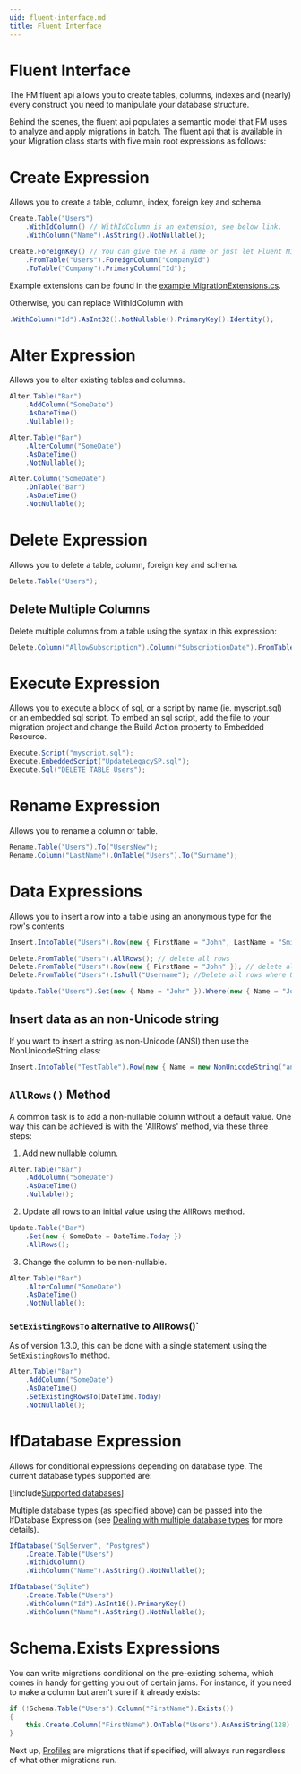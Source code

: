 ```yaml
---
uid: fluent-interface.md
title: Fluent Interface
---
```


# Fluent Interface

The FM fluent api allows you to create tables, columns, indexes and (nearly) every construct you need to manipulate your database structure.

Behind the scenes, the fluent api populates a semantic model that FM uses to analyze and apply migrations in batch. The fluent api that is available in your Migration class starts with five main root expressions as follows:

# Create Expression

Allows you to create a table, column, index, foreign key and schema.

```cs
Create.Table("Users")
    .WithIdColumn() // WithIdColumn is an extension, see below link.
    .WithColumn("Name").AsString().NotNullable();
```

```cs
Create.ForeignKey() // You can give the FK a name or just let Fluent Migrator default to one
    .FromTable("Users").ForeignColumn("CompanyId")
    .ToTable("Company").PrimaryColumn("Id");
```

Example extensions can be found in the [example MigrationExtensions.cs](https://github.com/fluentmigrator/fluentmigrator/blob/master/samples/FluentMigrator.Example.Migrations/MigrationExtensions.cs).

Otherwise, you can replace WithIdColumn with
```cs
.WithColumn("Id").AsInt32().NotNullable().PrimaryKey().Identity();
```

# Alter Expression

Allows you to alter existing tables and columns.

```cs
Alter.Table("Bar")
    .AddColumn("SomeDate")
    .AsDateTime()
    .Nullable();
```
```cs
Alter.Table("Bar")
    .AlterColumn("SomeDate")
    .AsDateTime()
    .NotNullable();
```
```cs
Alter.Column("SomeDate")
    .OnTable("Bar")
    .AsDateTime()
    .NotNullable();
```

# Delete Expression

Allows you to delete a table, column, foreign key and schema.

```cs
Delete.Table("Users");
```

## Delete Multiple Columns

Delete multiple columns from a table using the syntax in this expression:
```cs
Delete.Column("AllowSubscription").Column("SubscriptionDate").FromTable("Users");
```

# Execute Expression

Allows you to execute a block of sql, or a script by name (ie. myscript.sql) or an embedded sql script. To embed an sql script, add the file to your migration project and change the Build Action property to Embedded Resource.

```cs
Execute.Script("myscript.sql");
Execute.EmbeddedScript("UpdateLegacySP.sql");
Execute.Sql("DELETE TABLE Users");
```

# Rename Expression

Allows you to rename a column or table.

```cs
Rename.Table("Users").To("UsersNew");
Rename.Column("LastName").OnTable("Users").To("Surname");
```

# Data Expressions

Allows you to insert a row into a table using an anonymous type for the row's contents

```cs
Insert.IntoTable("Users").Row(new { FirstName = "John", LastName = "Smith" });
```

```cs
Delete.FromTable("Users").AllRows(); // delete all rows
Delete.FromTable("Users").Row(new { FirstName = "John" }); // delete all rows with FirstName==John
Delete.FromTable("Users").IsNull("Username"); //Delete all rows where Username is null
```

```cs
Update.Table("Users").Set(new { Name = "John" }).Where(new { Name = "Johnanna" });
```

## Insert data as an non-Unicode string

If you want to insert a string as non-Unicode (ANSI) then use the NonUnicodeString class:

```cs
Insert.IntoTable("TestTable").Row(new { Name = new NonUnicodeString("ansi string") });
```

## `AllRows()` Method

A common task is to add a non-nullable column without a default value. One way this can be achieved is with the 'AllRows' method, via these three steps:

1. Add new nullable column.
```cs
Alter.Table("Bar")
    .AddColumn("SomeDate")
    .AsDateTime()
    .Nullable();
```
2. Update all rows to an initial value using the AllRows method.
```cs
Update.Table("Bar")
    .Set(new { SomeDate = DateTime.Today })
    .AllRows();
```
3. Change the column to be non-nullable.
```cs
Alter.Table("Bar")
    .AlterColumn("SomeDate")
    .AsDateTime()
    .NotNullable();
```

### `SetExistingRowsTo` alternative to AllRows()`

As of version 1.3.0, this can be done with a single statement using the `SetExistingRowsTo` method.

```cs
Alter.Table("Bar")
    .AddColumn("SomeDate")
    .AsDateTime()
    .SetExistingRowsTo(DateTime.Today)
    .NotNullable();
```

# IfDatabase Expression

Allows for conditional expressions depending on database type. The current database types supported are:

[!include[Supported databases](../snippets/supported-databases.md)]

Multiple database types (as specified above) can be passed into the IfDatabase Expression (see [Dealing with multiple database types](multi-db-support.md) for more details).

```cs
IfDatabase("SqlServer", "Postgres")
    .Create.Table("Users")
    .WithIdColumn()
    .WithColumn("Name").AsString().NotNullable();

IfDatabase("Sqlite")
    .Create.Table("Users")
    .WithColumn("Id").AsInt16().PrimaryKey()
    .WithColumn("Name").AsString().NotNullable();
```

# Schema.Exists Expressions

You can write migrations conditional on the pre-existing schema, which comes in handy for getting you out of certain jams. For instance, if you need to make a column but aren't sure if it already exists:

```cs
if (!Schema.Table("Users").Column("FirstName").Exists())
{
    this.Create.Column("FirstName").OnTable("Users").AsAnsiString(128).Nullable();
}
```

Next up, [Profiles](profiles.md) are migrations that if specified, will always run regardless of what other migrations run.
